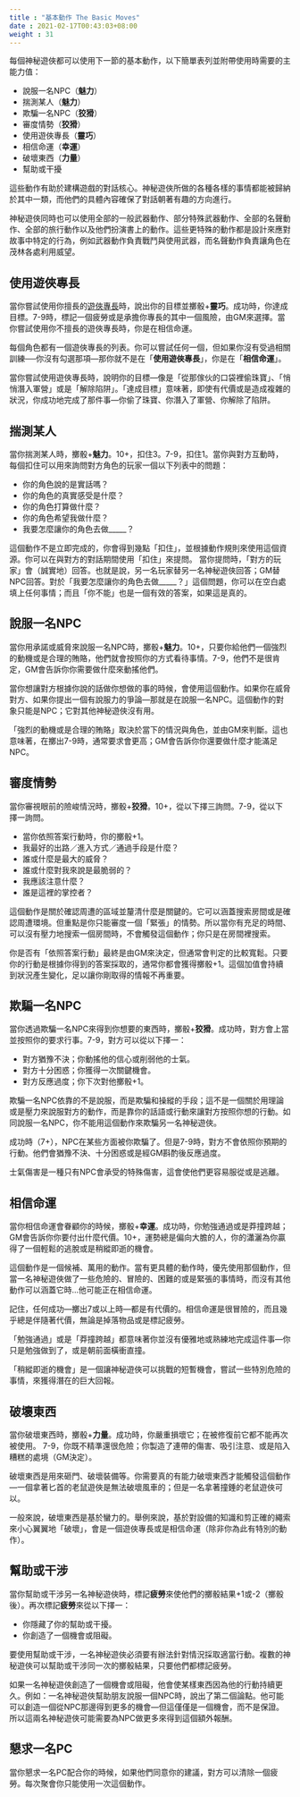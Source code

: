 ```yaml
---
title : "基本動作 The Basic Moves"
date : 2021-02-17T00:43:03+08:00
weight : 31
---
```



每個神秘遊俠都可以使用下一節的基本動作，以下簡單表列並附帶使用時需要的主能力值：

- 說服一名NPC（**魅力**）
- 揣測某人（**魅力**）
- 欺騙一名NPC（**狡猾**）
- 審度情勢（**狡猾**）
- 使用遊俠專長（**靈巧**）
- 相信命運（**幸運**）
- 破壞東西（**力量**）
- 幫助或干擾

這些動作有助於建構遊戲的對話核心。神秘遊俠所做的各種各樣的事情都能被歸納於其中一類，而他們的具體內容確保了對話朝著有趣的方向進行。

神秘遊俠同時也可以使用全部的一般武器動作、部分特殊武器動作、全部的名聲動作、全部的旅行動作以及他們扮演書上的動作。這些更特殊的動作都是設計來應對故事中特定的行為，例如武器動作負責戰鬥與使用武器，而名聲動作負責讓角色在茂林各處利用威望。


## 使用遊俠專長

當你嘗試使用你擅長的[遊俠專長](./roguish-feat/)時，說出你的目標並擲骰+**靈巧**。成功時，你達成目標。7-9時，標記一個疲勞或是承擔你專長的其中一個風險，由GM來選擇。當你嘗試使用你不擅長的遊俠專長時，你是在相信命運。

每個角色都有一個遊俠專長的列表。你可以嘗試任何一個，但如果你沒有受過相關訓練──你沒有勾選那項—那你就不是在「**使用遊俠專長**」，你是在「**相信命運**」。

當你嘗試使用遊俠專長時，說明你的目標—像是「從那傢伙的口袋裡偷珠寶」、「悄悄潛入軍營」或是「解除陷阱」。「達成目標」意味著，即使有代價或是造成複雜的狀況，你成功地完成了那件事—你偷了珠寶、你潛入了軍營、你解除了陷阱。

## 揣測某人

當你揣測某人時，擲骰+**魅力**。10+，扣住3。7-9，扣住1。當你與對方互動時，每個扣住可以用來詢問對方角色的玩家一個以下列表中的問題：
- 你的角色說的是實話嗎？
- 你的角色的真實感受是什麼？
- 你的角色打算做什麼？
- 你的角色希望我做什麼？
- 我要怎麼讓你的角色去做_____？


這個動作不是立即完成的，你會得到幾點「扣住」，並根據動作規則來使用這個資源。你可以在與對方的對話期間使用「扣住」來提問。
當你提問時，「對方的玩家」會（誠實地）回答。也就是說，另一名玩家替另一名神秘遊俠回答；GM替NPC回答。對於「我要怎麼讓你的角色去做_____？」這個問題，你可以在空白處填上任何事情；而且「你不能」也是一個有效的答案，如果這是真的。

## 說服一名NPC

當你用承諾或威脅來說服一名NPC時，擲骰+**魅力**。10+，只要你給他們一個強烈的動機或是合理的賄賂，他們就會按照你的方式看待事情。7-9，他們不是很肯定，GM會告訴你你需要做什麼來動搖他們。


當你想讓對方根據你說的話做你想做的事的時候，會使用這個動作。如果你在威脅對方、如果你提出一個有說服力的爭論—那就是在說服一名NPC。這個動作的對象只能是NPC；它對其他神秘遊俠沒有用。

「強烈的動機或是合理的賄賂」取決於當下的情況與角色，並由GM來判斷。這也意味著，在擲出7-9時，通常要求會更高；GM會告訴你你還要做什麼才能滿足NPC。

## 審度情勢

當你審視眼前的險峻情況時，擲骰+**狡猾**。10+，從以下擇三詢問。7-9，從以下擇一詢問。
- 當你依照答案行動時，你的擲骰+1。
- 我最好的出路／進入方式／通過手段是什麼？
- 誰或什麼是最大的威脅？
- 誰或什麼對我來說是最脆弱的？
- 我應該注意什麼？
- 誰是這裡的掌控者？


這個動作是關於確認周遭的區域並釐清什麼是關鍵的。它可以涵蓋搜索房間或是確認周遭環境。但重點是你只能審度一個「緊張」的情勢。所以當你有充足的時間、可以沒有壓力地搜索一個房間時，不會觸發這個動作；你只是在房間裡搜索。

你是否有「依照答案行動」最終是由GM來決定，但通常會判定的比較寬鬆。只要你的行動是根據你得到的答案採取的，通常你都會獲得擲骰+1。這個加值會持續到狀況產生變化，足以讓你剛取得的情報不再重要。

## 欺騙一名NPC

當你透過欺騙一名NPC來得到你想要的東西時，擲骰+**狡猾**。成功時，對方會上當並按照你的要求行事。7-9，對方可以從以下擇一：
- 對方猶豫不決；你動搖他的信心或削弱他的士氣。
- 對方十分困惑；你獲得一次關鍵機會。
- 對方反應過度；你下次對他擲骰+1。


欺騙一名NPC依靠的不是說服，而是欺騙和操縱的手段；這不是一個關於用理論或是壓力來說服對方的動作，而是靠你的話語或行動來讓對方按照你想的行動。如同說服一名NPC，你不能用這個動作來欺騙另一名神秘遊俠。

成功時（7+），NPC在某些方面被你欺騙了。但是7-9時，對方不會依照你預期的行動。他們會猶豫不決、十分困惑或是經GM斟酌後反應過度。

士氣傷害是一種只有NPC會承受的特殊傷害，這會使他們更容易服從或是逃離。

## 相信命運

當你相信命運會眷顧你的時候，擲骰+**幸運**。成功時，你勉強通過或是莽撞跨越；GM會告訴你你要付出什麼代價。10+，運勢總是偏向大膽的人，你的瀟灑為你贏得了一個輕鬆的逃脫或是稍縱即逝的機會。


這個動作是一個候補、萬用的動作。當有更具體的動作時，優先使用那個動作，但當一名神秘遊俠做了一些危險的、冒險的、困難的或是緊張的事情時，而沒有其他動作可以涵蓋它時…他可能正在相信命運。

記住，任何成功—擲出7或以上時—都是有代價的。相信命運是很冒險的，而且幾乎總是伴隨著代價，無論是掉落物品或是標記疲勞。

「勉強通過」或是「莽撞跨越」都意味著你並沒有優雅地或熟練地完成這件事—你只是勉強做到了，或是朝前面橫衝直撞。

「稍縱即逝的機會」是一個讓神秘遊俠可以挑戰的短暫機會，嘗試一些特別危險的事情，來獲得潛在的巨大回報。

## 破壞東西

當你破壞東西時，擲骰+**力量**。成功時，你嚴重損壞它；在被修復前它都不能再次被使用。
7-9，你既不精準還很危險；你製造了連帶的傷害、吸引注意、或是陷入糟糕的處境（GM決定）。


破壞東西是用來砸門、破壞裝備等。你需要真的有能力破壞東西才能觸發這個動作—一個拿著匕首的老鼠遊俠是無法破壞風車的；但是一名拿著撞錘的老鼠遊俠可以。

一般來說，破壞東西是基於蠻力的。舉例來說，基於對設備的知識和剪正確的繩索來小心翼翼地「破壞」，會是一個遊俠專長或是相信命運（除非你為此有特別的動作）。

## 幫助或干涉

當你幫助或干涉另一名神秘遊俠時，標記**疲勞**來使他們的擲骰結果+1或-2（擲骰後）。再次標記**疲勞**來從以下擇一：
- 你隱藏了你的幫助或干擾。
- 你創造了一個機會或阻礙。


要使用幫助或干涉，一名神秘遊俠必須要有辦法針對情況採取適當行動。複數的神秘遊俠可以幫助或干涉同一次的擲骰結果，只要他們都標記疲勞。

如果一名神秘遊俠創造了一個機會或阻礙，他會使某樣東西因為他的行動持續更久。例如：一名神秘遊俠幫助朋友說服一個NPC時，說出了第二個論點。他可能可以創造一個從NPC那邊得到更多的機會—但這僅僅是一個機會，而不是保證。所以這兩名神秘遊俠可能需要為NPC做更多來得到這個額外報酬。

## 懇求一名PC

當你懇求一名PC配合你的時候，如果他們同意你的建議，對方可以清除一個疲勞。每次聚會你只能使用一次這個動作。

